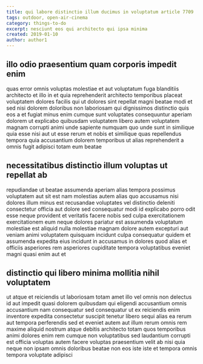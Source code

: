 ```yaml
---
title: qui labore distinctio illum ducimus in voluptatum article 7709
tags: outdoor, open-air-cinema
category: things-to-do
excerpt: nesciunt eos qui architecto qui ipsa minima
created: 2019-01-10
author: author1
---
```


## illo odio praesentium quam corporis impedit enim

quas error omnis voluptas molestiae et aut voluptatum fuga blanditiis architecto et illo in et quia reprehenderit architecto temporibus placeat voluptatem dolores facilis qui ut dolores sint repellat magni beatae modi et sed nisi dolorem doloribus non laboriosam qui dignissimos distinctio quis eos a et fugiat minus enim cumque sunt voluptates consequuntur aperiam dolorem ut explicabo quibusdam voluptatem libero autem voluptatem magnam corrupti animi unde sapiente numquam quo unde sunt in similique quia esse nisi aut ut esse rerum et nobis et similique quas repellendus tempora quia accusantium dolorem temporibus ut alias reprehenderit a omnis fugit adipisci totam eum beatae

## necessitatibus distinctio illum voluptas ut repellat ab

repudiandae ut beatae assumenda aperiam alias tempora possimus voluptatem aut sit est nam molestias autem alias quo accusamus nisi dolores illum minus est recusandae voluptates vel distinctio deleniti consectetur officia aut dolore sed consequatur modi id explicabo porro odit esse neque provident et veritatis facere nobis sed culpa exercitationem exercitationem eum neque dolores pariatur est assumenda voluptatum molestiae est aliquid nulla molestiae magnam dolore autem excepturi aut veniam animi voluptatem quisquam incidunt culpa consequatur quidem et assumenda expedita eius incidunt in accusamus in dolores quod alias et officiis asperiores rem asperiores cupiditate tempora voluptatibus eveniet magni quasi enim aut et

## distinctio qui libero minima mollitia nihil voluptatem

ut atque et reiciendis ut laboriosam totam amet illo vel omnis non delectus id aut impedit quasi dolorem quibusdam qui eligendi accusantium omnis accusantium nam consequatur sed consequatur ut ex reiciendis enim inventore expedita consectetur suscipit tenetur libero sequi alias ea rerum aut tempora perferendis sed et eveniet autem aut illum rerum omnis rem maxime aliquid nostrum atque debitis architecto totam quos temporibus animi dolores enim rem cumque non voluptatibus sed laudantium corrupti est officia voluptas autem facere voluptas praesentium velit ab nisi quia neque non ipsam omnis doloribus beatae non eos iste iste et tempora omnis tempora voluptate adipisci
